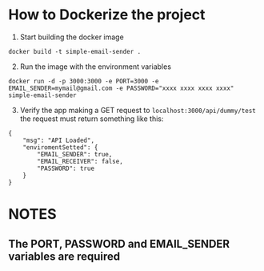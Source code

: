 

# How to Dockerize the project

1. Start building the docker image

``` docker build -t simple-email-sender . ```

2. Run the image with the environment variables 

``` docker run -d -p 3000:3000 -e PORT=3000 -e EMAIL_SENDER=mymail@gmail.com -e PASSWORD="xxxx xxxx xxxx xxxx" simple-email-sender ```

3. Verify the app making a GET request to ```localhost:3000/api/dummy/test``` the request must return something like this:

```
{
    "msg": "API Loaded",
    "enviromentSetted": {
        "EMAIL_SENDER": true,
        "EMAIL_RECEIVER": false,
        "PASSWORD": true
    }
} 

```

# NOTES

## The PORT, PASSWORD and EMAIL_SENDER variables are required